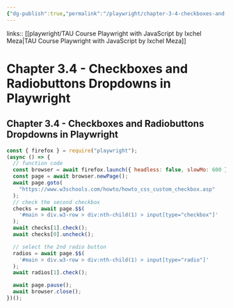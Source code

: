 ```yaml
---
{"dg-publish":true,"permalink":"/playwright/chapter-3-4-checkboxes-and-radiobuttons-dropdowns-in-playwright/","tags":["playwright"],"created":"","updated":""}
---
```


links:: [[playwright/TAU Course Playwright with JavaScript by Ixchel Meza\|TAU Course Playwright with JavaScript by Ixchel Meza]]

# Chapter 3.4 - Checkboxes and Radiobuttons Dropdowns in Playwright

## Chapter 3.4 - Checkboxes and Radiobuttons Dropdowns in Playwright

```JavaScript
const { firefox } = require("playwright");
(async () => {
  // function code
  const browser = await firefox.launch({ headless: false, slowMo: 600 });
  const page = await browser.newPage();
  await page.goto(
    "https://www.w3schools.com/howto/howto_css_custom_checkbox.asp"
  );
  // check the second checkbox
  checks = await page.$$(
    '#main > div.w3-row > div:nth-child(1) > input[type="checkbox"]'
  );
  await checks[1].check();
  await checks[0].uncheck();

  // select the 2nd radio button
  radios = await page.$$(
    '#main > div.w3-row > div:nth-child(1) > input[type="radio"]'
  );
  await radios[1].check();

  await page.pause();
  await browser.close();
})();

```